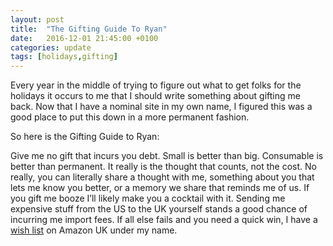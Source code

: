 ```yaml
---
layout: post
title:  "The Gifting Guide To Ryan"
date:   2016-12-01 21:45:00 +0100
categories: update
tags: [holidays,gifting]
---
```

Every year in the middle of trying to figure out what to get folks for the holidays it occurs to me that I should write something about gifting me back.  Now that I have a nominal site in my own name, I figured this was a good place to put this down in a more permanent fashion.

So here is the Gifting Guide to Ryan:

Give me no gift that incurs you debt.
Small is better than big.
Consumable is better than permanent.
It really is the thought that counts, not the cost.
No really, you can literally share a thought with me, something about you that lets me know you better, or a memory we share that reminds me of us.
If you gift me booze I’ll likely make you a cocktail with it.
Sending me expensive stuff from the US to the UK yourself stands a good chance of incurring me import fees.
If all else fails and you need a quick win, I have a [wish list][amazon-wish-list] on Amazon UK under my name.

[amazon-wish-list]: https://www.amazon.co.uk/registry/wishlist/DE560SX81JF1/